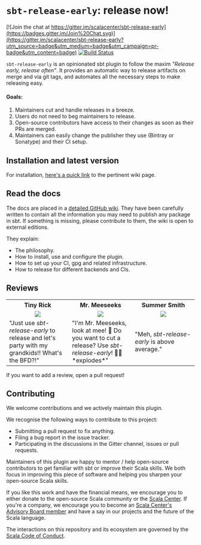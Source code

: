 # `sbt-release-early`: release now!

[![Join the chat at https://gitter.im/scalacenter/sbt-release-early](https://badges.gitter.im/Join%20Chat.svg)](https://gitter.im/scalacenter/sbt-release-early?utm_source=badge&utm_medium=badge&utm_campaign=pr-badge&utm_content=badge)
[![Build Status](https://platform-ci.scala-lang.org/api/badges/scalacenter/sbt-release-early/status.svg)](https://platform-ci.scala-lang.org/scalacenter/sbt-release-early)

`sbt-release-early` is an opinionated sbt plugin to follow the maxim *"Release early, release often"*. It
provides an automatic way to release artifacts on merge and via git tags, and automates all the
necessary steps to make releasing easy.

#### Goals:

1. Maintainers cut and handle releases in a breeze.
1. Users do not need to beg maintainers to release.
1. Open-source contributors have access to their changes as soon as their PRs are merged.
1. Maintainers can easily change the publisher they use (Bintray or Sonatype) and their CI setup.

## Installation and latest version

For installation, [here's a quick link](https://github.com/scalacenter/sbt-release-early/wiki/Essential:-Installation) to the pertinent wiki page.

## Read the docs

The docs are placed in a [detailed GitHub wiki](https://github.com/scalacenter/sbt-release-early/wiki).
They have been carefully written to contain all the information you may need to publish any package
in sbt. If something is missing, please contribute to them, the wiki is open to external editions.

They explain:

* The philosophy.
* How to install, use and configure the plugin.
* How to set up your CI, gpg and related infrastructure.
* How to release for different backends and CIs.

## Reviews

<table>
  <colgroup>
    <col style="width: 33%"/>
    <col style="width: 33%"/>
    <col style="width: 33%"/>
  </colgroup>
  <tr>
    <th>
      Tiny Rick
    </th>
    <th>
      Mr. Meeseeks
    </th>
    <th>
      Summer Smith
    </th>
  </tr>
  <tr style="text-align: center">
    <td>
      <img style="max-height: 250px" src="https://user-images.githubusercontent.com/2462974/31609150-4854208e-b273-11e7-8328-6fa5b95795f0.jpg"/>
    </td>
    <td>
      <img style="max-height: 250px" src="https://user-images.githubusercontent.com/2462974/31608891-5cfd327e-b272-11e7-8f53-1099c459c2df.png"/>
    </td>
    <td>
      <img style="max-height: 250px" src="https://user-images.githubusercontent.com/2462974/31628712-d8910e62-b2b1-11e7-8057-ffc70096000c.jpg"/>
    </td>
  </tr>
  <tr>
    <td>
      "Just use <i>sbt-release-early</i> to release and let's party with my grandkids!! What's the BFD?!"
    </td>
    <td>
      "I'm Mr. Meeseeks, look at mee! 👋 Do you want to cut a release? Use <i>sbt-release-early</i>! 💨✨ *explodes*"
    </td>
    <td>
      "Meh, <i>sbt-release-early</i> is above average."
    </td>
  </tr>
</table>

If you want to add a review, open a pull request!

## Contributing

We welcome contributions and we actively maintain this plugin.

We recognise the following ways to contribute to this project:
* Submitting a pull request to fix anything.
* Filing a bug report in the issue tracker.
* Participating in the discussions in the Gitter channel, issues or pull requests.

Maintainers of this plugin are happy to mentor / help open-source contributors to get familiar with
sbt or improve their Scala skills. We both focus in improving this piece of
software and helping you sharpen your open-source Scala skills.

If you like this work and have the financial means, we encourage you to either donate to the
open-source Scala community or the [Scala Center](https://scala.epfl.ch).
If you're a company, we encourage you to become an [Scala Center's Advisory Board member](scalacenter)
and have a say in our projects and the future of the Scala language.

The interactions on this repository and its ecosystem are governed by the [Scala Code of Conduct](https://www.scala-lang.org/conduct.html).

[sbtdynver]: https://github.com/dwijnand/sbt-dynver
[sbtpgp]: https://github.com/sbt/sbt-pgp
[sbtbintray]: https://github.com/sbt/sbt-bintray
[bintray]: https://github.com/sbt/sbt-bintray
[sonatype]: https://www.sonatype.com/
[rick]: https://www.google.ch/url?sa=t&rct=j&q=&esrc=s&source=web&cd=2&cad=rja&uact=8&ved=0ahUKEwilmJf3yc_UAhVFvhQKHVO2DwgQFgg3MAE&url=https%3A%2F%2Fen.wikipedia.org%2Fwiki%2FRick_Sanchez_(Rick_and_Morty)&usg=AFQjCNEalPWcD1EFtXjxxghoVHIAo4gy1Q
[bintray-publishing]: https://github.com/sbt/sbt-bintray#publishing
[semver]: http://semver.org/
[scalacenter]: https://scala.epfl.ch/faqs.html
